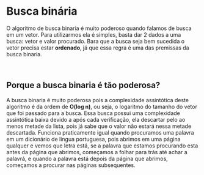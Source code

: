<h1>Busca binária </h1>
<p>O algoritmo de busca binaria é muito poderoso quando falamos de busca em um vetor.
Para utilizarmos ela é simples, basta dar 2 dados a uma busca: vetor e valor procurado.
Bara que a busca seja bem sucedida o vetor precisa estar <strong>ordenado</strong>, já que essa regra é uma das premissas da busca binaria.
</p><br>

<h2>Porque a busca binaria é tão poderosa? </h2>
<p>A busca binaria é muito poderosa pois a complexidade assintótica deste algoritmo é da ordem de <strong>O(log n)</strong>, ou seja,
o logaritmo do tamanho do vetor que foi passado para a busca. Essa busca possui uma complexidade assintótica baixa devido a após cada verificação, ela descartar
pelo ao menos metade da lista, pois já sabe que o valor não estará nessa metade descartada. Funciona praticamente igual quando procuramos uma palavra em um dicionário de lingua portuguesa, pois abrimos em uma página qualquer e vemos que letra está, se a palavra que estamos procurando esta antes da página que abrimos, começamos a folhar para trás até achar a palavrá, e quando a palavra está depois da página que abrimos, começamos a procurar nas páginas subsequentes.</p>
